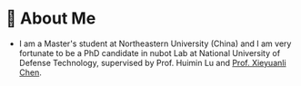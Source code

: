 # 🤖 About Me
- I am a Master's student at Northeastern University (China) and I am very fortunate to be a PhD candidate in nubot Lab at National University of Defense Technology, supervised by Prof. Huimin Lu and [Prof. Xieyuanli Chen](https://github.com/Chen-Xieyuanli).



